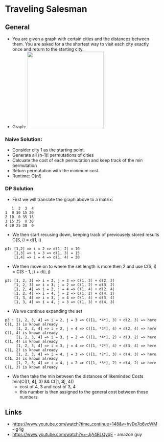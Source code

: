 # Traveling Salesman

## General
* You are given a graph with certain cities and the distances between them. You are asked for a 
  the shortest way to visit each city exactly once and return to the starting city.
* Graph: <img src="http://www.geeksforgeeks.org/wp-content/uploads/Euler12.png" height="250" />

### Naive Solution:
* Consider city 1 as the starting point. 
* Generate all (n-1)! permutations of cities
* Calcuate the cost of each permutation and keep track of the min permutation
* Return permutation with the minimum cost.
* Runtime: O(n!)

### DP Solution
* First we will translate the graph above to a matrix:
```
   1  2  3  4
1  0 10 15 20
2 10  0 35 15
3 15 35  0 30
4 20 25 30  0
```
* We then start recusing down, keeping track of previousely stored results C(S, i) = d(1, i)
```
p1: [1,2] => i = 2 => d(1, 2) = 10
    [1,3] => i = 3 => d(1, 3) = 15
    [1,4] => i = 4 => d(1, 4) = 20
```
* We then move on to where the set length is more then 2 and use C(S, i) = C(S - 1, j) + d(i, j)
```
p2: [1, 2, 3] => i = 2, j = 3 => C(1, 3) + d(2, 3)
    [1, 2, 3] => i = 3, j = 2 => C(1, 2) + d(3, 2)
    [1, 2, 4] => i = 2, j = 4 => C(1, 4) + d(2, 4)
    [1, 2, 4] => i = 4, j = 2 => C(1, 2) + d(4, 2)
    [1, 3, 4] => i = 3, j = 4 => C(1, 4) + d(3, 4)
    [1, 3, 4] => i = 4, j = 3 => C(1, 3) + d(4, 3)
```
* We we continue expanding the set
```
p3 : [1, 2, 3, 4] => i = 2, j = 3 => C([1, *4*], 3) + d(2, 3) => here C(1, 3) is known already
     [1, 2, 3, 4] => i = 2, j = 4 => C([1, *3*], 4) + d(2, 4) => here C(1, 4) is known already
     [1, 2, 3, 4] => i = 3, j = 2 => C([1, *4*], 2) + d(3, 2) => here C(1, 4) is known already
     [1, 2, 3, 4] => i = 3, j = 4 => C([1, *2*], 4) + d(3, 4) => here C(1, 2) is known already
     [1, 2, 3, 4] => i = 4, j = 3 => C([1, *2*], 3) + d(4, 3) => here C(1, 2) is known already
     [1, 2, 3, 4] => i = 4, j = 2 => C([1, *3*], 2) + d(4, 2) => here C(1, 3) is known already
```
* We then take the min between the distances of likeminded Costs min(C([1, **4**], 3) && C([1, **3**], 4))
  * cost of 4, 3 and cost of 3, 4
  * this number is then assigned to the general cost between those numbers


## Links
* https://www.youtube.com/watch?time_continue=148&v=hvDx7q6vcWM - g4g
* https://www.youtube.com/watch?v=-JjA4BLQyqE - amazon guy